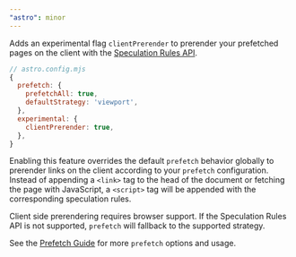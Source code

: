 ```yaml
---
"astro": minor
---
```


Adds an experimental flag `clientPrerender` to prerender your prefetched pages on the client with the [Speculation Rules API](https://developer.mozilla.org/en-US/docs/Web/API/Speculation_Rules_API).

```js
// astro.config.mjs
{
  prefetch: {
    prefetchAll: true,
    defaultStrategy: 'viewport',
  },
  experimental: {
    clientPrerender: true,
  },
}
```

Enabling this feature overrides the default `prefetch` behavior globally to prerender links on the client according to your `prefetch` configuration. Instead of appending a `<link>` tag to the head of the document or fetching the page with JavaScript, a `<script>` tag will be appended with the corresponding speculation rules.

Client side prerendering requires browser support. If the Speculation Rules API is not supported, `prefetch` will fallback to the supported strategy.

See the [Prefetch Guide](https://docs.astro.build/en/guides/prefetch/) for more `prefetch` options and usage.